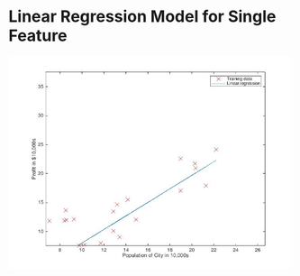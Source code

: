 # Linear Regression Model for Single Feature

![alt_text](https://github.com/TDP4you/Machine_Learning_Matlab/blob/master/Linear%20Regression%20Single%20Feature/Linear%20Fit.jpg)
